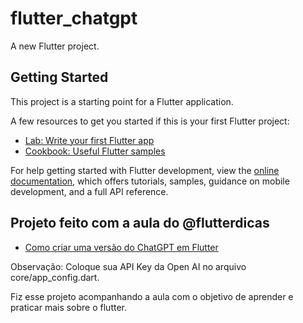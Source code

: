 # flutter_chatgpt

A new Flutter project.

## Getting Started

This project is a starting point for a Flutter application.

A few resources to get you started if this is your first Flutter project:

- [Lab: Write your first Flutter app](https://docs.flutter.dev/get-started/codelab)
- [Cookbook: Useful Flutter samples](https://docs.flutter.dev/cookbook)

For help getting started with Flutter development, view the
[online documentation](https://docs.flutter.dev/), which offers tutorials,
samples, guidance on mobile development, and a full API reference.

## Projeto feito com a aula do @flutterdicas

- [Como criar uma versão do ChatGPT em Flutter](https://www.youtube.com/watch?v=kqVkDc2snOc)

Observação: Coloque sua API Key da Open AI no arquivo core/app_config.dart.

Fiz esse projeto acompanhando a aula com o objetivo de aprender e praticar mais sobre o flutter.
